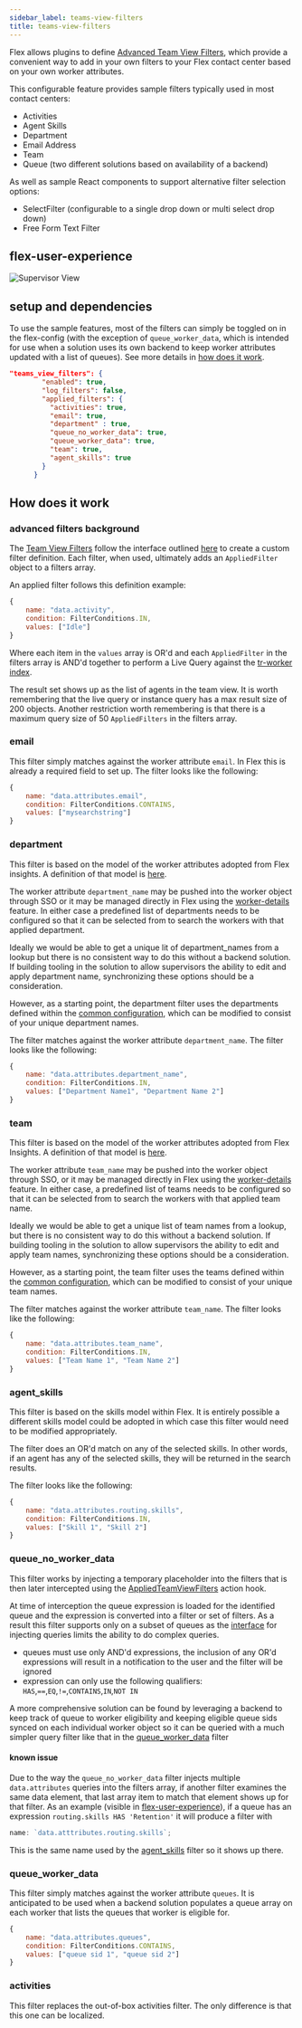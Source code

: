 ```yaml
---
sidebar_label: teams-view-filters
title: teams-view-filters
---
```


Flex allows plugins to define [Advanced Team View Filters](https://www.twilio.com/docs/flex/developer/ui/team-view-filters), which provide a convenient way to add in your own filters to your Flex contact center based on your own worker attributes.

This configurable feature provides sample filters typically used in most contact centers:

- Activities
- Agent Skills
- Department
- Email Address
- Team
- Queue (two different solutions based on availability of a backend)

As well as sample React components to support alternative filter selection options:

- SelectFilter (configurable to a single drop down or multi select drop down)
- Free Form Text Filter

## flex-user-experience

![Supervisor View](/img/features/teams-view-filters/flex-user-experience.gif)

## setup and dependencies

To use the sample features, most of the filters can simply be toggled on in the flex-config (with the exception of `queue_worker_data`, which is intended for use when a solution uses its own backend to keep worker attributes updated with a list of queues). See more details in [how does it work](#how-does-it-work).

```json
"teams_view_filters": {
        "enabled": true,
        "log_filters": false,
        "applied_filters": {
          "activities": true,
          "email": true,
          "department" : true,
          "queue_no_worker_data": true,
          "queue_worker_data": true,
          "team": true,
          "agent_skills": true
        }
      }
```

## How does it work

### advanced filters background

The [Team View Filters](https://www.twilio.com/docs/flex/developer/ui/team-view-filters) follow the interface outlined [here](https://www.twilio.com/docs/flex/developer/ui/team-view-filters#filterdefinition) to create a custom filter definition. Each filter, when used, ultimately adds an `AppliedFilter` object to a filters array.

An applied filter follows this definition example:

```js
{
    name: "data.activity",
    condition: FilterConditions.IN,
    values: ["Idle"]
}
```

Where each item in the `values` array is OR'd and each `AppliedFilter` in the filters array is AND'd together to perform a Live Query against the [tr-worker index](https://www.twilio.com/docs/sync/live-query#index-name).

The result set shows up as the list of agents in the team view. It is worth remembering that the live query or instance query has a max result size of 200 objects. Another restriction worth remembering is that there is a maximum query size of 50 `AppliedFilters` in the filters array.

### email

This filter simply matches against the worker attribute `email`. In Flex this is already a required field to set up. The filter looks like the following:

```js
{
    name: "data.attributes.email",
    condition: FilterConditions.CONTAINS,
    values: ["mysearchstring"]
}
```

### department

This filter is based on the model of the worker attributes adopted from Flex insights. A definition of that model is [here](https://www.twilio.com/docs/flex/developer/insights/enhance-integration#enhance-agent-data).

The worker attribute `department_name` may be pushed into the worker object through SSO or it may be managed directly in Flex using the [worker-details](worker-details) feature. In either case a predefined list of departments needs to be configured so that it can be selected from to search the workers with that applied department.

Ideally we would be able to get a unique lit of department_names from a lookup but there is no consistent way to do this without a backend solution. If building tooling in the solution to allow supervisors the ability to edit and apply department name, synchronizing these options should be a consideration.

However, as a starting point, the department filter uses the departments defined within the [common configuration](/building/template-utilities/configuration#common-configuration), which can be modified to consist of your unique department names.

The filter matches against the worker attribute `department_name`. The filter looks like the following:

```js
{
    name: "data.attributes.department_name",
    condition: FilterConditions.IN,
    values: ["Department Name1", "Department Name 2"]
}
```

### team

This filter is based on the model of the worker attributes adopted from Flex Insights. A definition of that model is [here](https://www.twilio.com/docs/flex/developer/insights/enhance-integration#enhance-agent-data).

The worker attribute `team_name` may be pushed into the worker object through SSO, or it may be managed directly in Flex using the [worker-details](worker-details) feature. In either case, a predefined list of teams needs to be configured so that it can be selected from to search the workers with that applied team name.

Ideally we would be able to get a unique list of team names from a lookup, but there is no consistent way to do this without a backend solution. If building tooling in the solution to allow supervisors the ability to edit and apply team names, synchronizing these options should be a consideration.

However, as a starting point, the team filter uses the teams defined within the [common configuration](/building/template-utilities/configuration#common-configuration), which can be modified to consist of your unique team names.

The filter matches against the worker attribute `team_name`. The filter looks like the following:

```js
{
    name: "data.attributes.team_name",
    condition: FilterConditions.IN,
    values: ["Team Name 1", "Team Name 2"]
}
```

### agent_skills

This filter is based on the skills model within Flex. It is entirely possible a different skills model could be adopted in which case this filter would need to be modified appropriately.

The filter does an OR'd match on any of the selected skills. In other words, if an agent has any of the selected skills, they will be returned in the search results.

The filter looks like the following:

```js
{
    name: "data.attributes.routing.skills",
    condition: FilterConditions.IN,
    values: ["Skill 1", "Skill 2"]
}
```

### queue_no_worker_data

This filter works by injecting a temporary placeholder into the filters that is then later intercepted using the [AppliedTeamViewFilters](https://assets.flex.twilio.com/docs/releases/flex-ui/latest/ui-actions/Actions#ApplyTeamsViewFilters) action hook.

At time of interception the queue expression is loaded for the identified queue and the expression is converted into a filter or set of filters. As a result this filter supports only on a subset of queues as the [interface](#advanced-filters-background) for injecting queries limits the ability to do complex queries.

- queues must use only AND'd expressions, the inclusion of any OR'd expressions will result in a notification to the user and the filter will be ignored
- expression can only use the following qualifiers: `HAS`,`==`,`EQ`,`!=`,`CONTAINS`,`IN`,`NOT IN`

A more comprehensive solution can be found by leveraging a backend to keep track of queue to worker eligibility and keeping eligible queue sids synced on each individual worker object so it can be queried with a much simpler query filter like that in the [queue_worker_data](#queue_worker_data) filter

#### known issue

Due to the way the `queue_no_worker_data` filter injects multiple `data.attributes` queries into the filters array, if another filter examines the same data element, that last array item to match that element shows up for that filter. As an example (visible in [flex-user-experience](#flex-user-experience)), if a queue has an expression `routing.skills HAS 'Retention'` it will produce a filter with

```js
name: `data.atttributes.routing.skills`;
```

This is the same name used by the [agent_skills](#agent_skills) filter so it shows up there.

### queue_worker_data

This filter simply matches against the worker attribute `queues`. It is anticipated to be used when a backend solution populates a queue array on each worker that lists the queues that worker is eligible for.

```js
{
    name: "data.attributes.queues",
    condition: FilterConditions.CONTAINS,
    values: ["queue sid 1", "queue sid 2"]
}
```

### activities

This filter replaces the out-of-box activities filter. The only difference is that this one can be localized.
